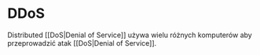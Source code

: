 # DDoS
Distributed [[DoS|Denial of Service]] używa wielu różnych komputerów aby przeprowadzić atak [[DoS|Denial of Service]].